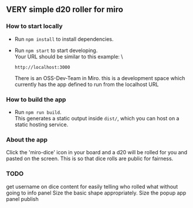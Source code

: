 ## VERY simple d20 roller for miro

### How to start locally

- Run `npm install` to install dependencies.
- Run `npm start` to start developing. \
  Your URL should be similar to this example: \
  ```
  http://localhost:3000
  ```

  There is an OSS-Dev-Team in Miro. this is a development space which currently has the app defined to run from the localhost URL

### How to build the app

- Run `npm run build`. \
  This generates a static output inside `dist/`, which you can host on a static hosting
  service.

### About the app

Click the 'miro-dice' icon in your board and a d20 will be rolled for you and pasted on the screen. This is so that dice rolls are public for fairness.

### TODO

get username on dice content for easily telling who rolled what without going to info panel
Size the basic shape appropriately.
Size the popup app panel
publish


